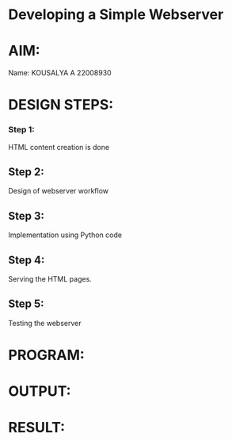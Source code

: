 # Developing a Simple Webserver

# AIM:

Name: KOUSALYA A 22008930

# DESIGN STEPS:

### Step 1:

HTML content creation is done

## Step 2:

Design of webserver workflow

## Step 3:

Implementation using Python code

## Step 4:

Serving the HTML pages.

## Step 5:

Testing the webserver

# PROGRAM:


# OUTPUT:

# RESULT:

